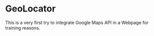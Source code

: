# GeoLocator
This is a very first try to integrate Google Maps API in a Webpage for training reasons.
